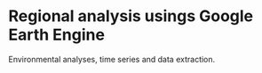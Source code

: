 # Regional analysis usings Google Earth Engine
Environmental analyses, time series and data extraction.
